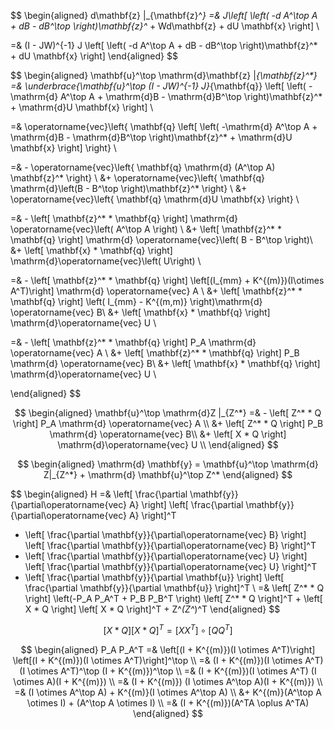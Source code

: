 $$
\begin{aligned}
d\mathbf{z} |_{\mathbf{z}^*} 
=& J\left[ \left( -d A^\top A + dB - dB^\top \right)\mathbf{z}^* + Wd\mathbf{z} + dU \mathbf{x} \right] \\

=& (I - JW)^{-1} J \left[ \left( -d A^\top A + dB - dB^\top \right)\mathbf{z}^* + dU \mathbf{x} \right]
\end{aligned}
$$

$$
\begin{aligned}
\mathbf{u}^\top \mathrm{d}\mathbf{z} |_{\mathbf{z}^*} 
=& \underbrace{\mathbf{u}^\top (I - JW)^{-1} J}_{\mathbf{q}} \left[ \left( -\mathrm{d} A^\top A + \mathrm{d}B - \mathrm{d}B^\top \right)\mathbf{z}^* + \mathrm{d}U \mathbf{x} \right] \\

=& \operatorname{vec}\left\{ 
    \mathbf{q} \left[ \left( -\mathrm{d} A^\top A + \mathrm{d}B - \mathrm{d}B^\top \right)\mathbf{z}^* + \mathrm{d}U \mathbf{x} \right] 
\right\} \\

=& - \operatorname{vec}\left\{ \mathbf{q} \mathrm{d} (A^\top A) \mathbf{z}^*  \right\} \\
&+ \operatorname{vec}\left\{ \mathbf{q} \mathrm{d}\left(B - B^\top \right)\mathbf{z}^* \right\} \\
&+ \operatorname{vec}\left\{ \mathbf{q} \mathrm{d}U \mathbf{x} \right\} \\

=& - \left[ \mathbf{z}^* * \mathbf{q} \right] \mathrm{d} \operatorname{vec}\left( A^\top A \right) \\
&+ \left[ \mathbf{z}^* * \mathbf{q} \right] \mathrm{d} \operatorname{vec}\left( B - B^\top \right)\\
&+ \left[ \mathbf{x} * \mathbf{q} \right] \mathrm{d}\operatorname{vec}\left( U\right) \\

=& - \left[ \mathbf{z}^* * \mathbf{q} \right]  \left[(I_{mm} + K^{(m)})(I\otimes A^T)\right] \mathrm{d} \operatorname{vec} A \\
&+ \left[ \mathbf{z}^* * \mathbf{q} \right]  \left( I_{mm} - K^{(m,m)} \right)\mathrm{d} \operatorname{vec} B\\
&+ \left[ \mathbf{x} * \mathbf{q} \right] \mathrm{d}\operatorname{vec} U \\

=& - \left[ \mathbf{z}^* * \mathbf{q} \right]  P_A \mathrm{d} \operatorname{vec} A \\
&+ \left[ \mathbf{z}^* * \mathbf{q} \right]  P_B \mathrm{d} \operatorname{vec} B\\
&+ \left[ \mathbf{x} * \mathbf{q} \right] \mathrm{d}\operatorname{vec} U \\

\end{aligned}
$$

$$
\begin{aligned}
\mathbf{u}^\top \mathrm{d}Z |_{Z^*}
=& - \left[ Z^* * Q \right]  P_A \mathrm{d} \operatorname{vec} A \\
&+ \left[ Z^* * Q \right]  P_B \mathrm{d} \operatorname{vec} B\\
&+ \left[ X * Q \right] \mathrm{d}\operatorname{vec} U \\ 
\end{aligned}
$$

$$
\begin{aligned}
\mathrm{d} \mathbf{y} = \mathbf{u}^\top \mathrm{d} Z|_{Z^*} + \mathrm{d} \mathbf{u}^\top Z^*
\end{aligned}
$$

$$
\begin{aligned}
H 
=& \left[ \frac{\partial \mathbf{y}}{\partial\operatorname{vec} A} \right] \left[ \frac{\partial \mathbf{y}}{\partial\operatorname{vec} A} \right]^T
+ \left[ \frac{\partial \mathbf{y}}{\partial\operatorname{vec} B} \right] \left[ \frac{\partial \mathbf{y}}{\partial\operatorname{vec} B} \right]^T
+ \left[ \frac{\partial \mathbf{y}}{\partial\operatorname{vec} U} \right] \left[ \frac{\partial \mathbf{y}}{\partial\operatorname{vec} U} \right]^T
+ \left[ \frac{\partial \mathbf{y}}{\partial \mathbf{u}} \right] \left[ \frac{\partial \mathbf{y}}{\partial \mathbf{u}} \right]^T \\
=& \left[ Z^* * Q \right] \left(-P_A P_A^T + P_B P_B^T \right) \left[ Z^* * Q \right]^T + \left[ X * Q \right] \left[ X * Q \right]^T + Z^*(Z^*)^T
\end{aligned}
$$

$$
\left[ X * Q \right] \left[ X * Q \right]^T = \left[ X X^T \right]\circ \left[ QQ^T \right]
$$

$$
\begin{aligned}    
P_A P_A^T     =& \left[(I + K^{(m)})(I \otimes A^T)\right] \left[(I + K^{(m)})(I \otimes A^T)\right]^\top \\    
=& (I + K^{(m)})(I \otimes A^T) (I \otimes A^T)^\top (I + K^{(m)})^\top \\    
=& (I + K^{(m)})(I \otimes A^T) (I \otimes A)(I + K^{(m)}) \\    
=& (I + K^{(m)}) (I \otimes A^\top A)(I + K^{(m)}) \\
=& (I \otimes A^\top A) + K^{(m)}(I \otimes A^\top A) \\
&+ K^{(m)}(A^\top A \otimes I) + (A^\top A \otimes I) \\
=& (I + K^{(m)})(A^TA \oplus A^TA)
\end{aligned}
$$